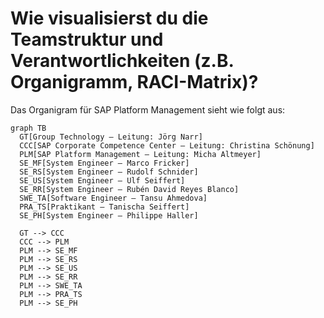 # Wie visualisierst du die Teamstruktur und Verantwortlichkeiten (z.B. Organigramm, RACI-Matrix)?

Das Organigram für SAP Platform Management sieht wie folgt aus:

```mermaid
graph TB
  GT[Group Technology – Leitung: Jörg Narr]
  CCC[SAP Corporate Competence Center – Leitung: Christina Schönung]
  PLM[SAP Platform Management – Leitung: Micha Altmeyer]
  SE_MF[System Engineer – Marco Fricker]
  SE_RS[System Engineer – Rudolf Schnider]
  SE_US[System Engineer – Ulf Seiffert]
  SE_RR[System Engineer – Rubén David Reyes Blanco]
  SWE_TA[Software Engineer – Tansu Ahmedova]
  PRA_TS[Praktikant – Tanischa Seiffert]
  SE_PH[System Engineer – Philippe Haller]

  GT --> CCC
  CCC --> PLM
  PLM --> SE_MF
  PLM --> SE_RS
  PLM --> SE_US
  PLM --> SE_RR
  PLM --> SWE_TA
  PLM --> PRA_TS
  PLM --> SE_PH

```
